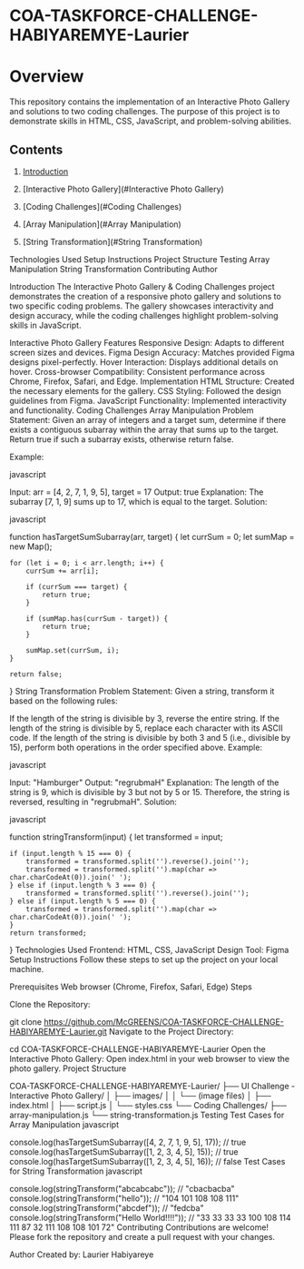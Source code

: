 # COA-TASKFORCE-CHALLENGE-HABIYAREMYE-Laurier

# Overview
This repository contains the implementation of an Interactive Photo Gallery and solutions to two coding challenges. The purpose of this project is to demonstrate skills in HTML, CSS, JavaScript, and problem-solving abilities.

## Contents


1. [Introduction](#introduction)

2. [Interactive Photo Gallery](#Interactive Photo Gallery)

3. [Coding Challenges](#Coding Challenges)

4. [Array Manipulation](#Array Manipulation)

5. [String Transformation](#String Transformation)





Technologies Used
Setup Instructions
Project Structure
Testing
Array Manipulation
String Transformation
Contributing
Author

Introduction
The Interactive Photo Gallery & Coding Challenges project demonstrates the creation of a responsive photo gallery and solutions to two specific coding problems. The gallery showcases interactivity and design accuracy, while the coding challenges highlight problem-solving skills in JavaScript.

Interactive Photo Gallery
Features
Responsive Design: Adapts to different screen sizes and devices.
Figma Design Accuracy: Matches provided Figma designs pixel-perfectly.
Hover Interaction: Displays additional details on hover.
Cross-browser Compatibility: Consistent performance across Chrome, Firefox, Safari, and Edge.
Implementation
HTML Structure: Created the necessary elements for the gallery.
CSS Styling: Followed the design guidelines from Figma.
JavaScript Functionality: Implemented interactivity and functionality.
Coding Challenges
Array Manipulation
Problem Statement: Given an array of integers and a target sum, determine if there exists a contiguous subarray within the array that sums up to the target. Return true if such a subarray exists, otherwise return false.

Example:

javascript

Input: arr = [4, 2, 7, 1, 9, 5], target = 17
Output: true
Explanation: The subarray [7, 1, 9] sums up to 17, which is equal to the target.
Solution:

javascript

function hasTargetSumSubarray(arr, target) {
    let currSum = 0;
    let sumMap = new Map();

    for (let i = 0; i < arr.length; i++) {
        currSum += arr[i];

        if (currSum === target) {
            return true;
        }

        if (sumMap.has(currSum - target)) {
            return true;
        }

        sumMap.set(currSum, i);
    }

    return false;
}
String Transformation
Problem Statement: Given a string, transform it based on the following rules:

If the length of the string is divisible by 3, reverse the entire string.
If the length of the string is divisible by 5, replace each character with its ASCII code.
If the length of the string is divisible by both 3 and 5 (i.e., divisible by 15), perform both operations in the order specified above.
Example:

javascript

Input: "Hamburger"
Output: "regrubmaH"
Explanation: The length of the string is 9, which is divisible by 3 but not by 5 or 15. Therefore, the string is reversed, resulting in "regrubmaH".
Solution:


javascript

function stringTransform(input) {
    let transformed = input;

    if (input.length % 15 === 0) {
        transformed = transformed.split('').reverse().join('');
        transformed = transformed.split('').map(char => char.charCodeAt(0)).join(' ');
    } else if (input.length % 3 === 0) {
        transformed = transformed.split('').reverse().join('');
    } else if (input.length % 5 === 0) {
        transformed = transformed.split('').map(char => char.charCodeAt(0)).join(' ');
    }
    return transformed;
}
Technologies Used
Frontend: HTML, CSS, JavaScript
Design Tool: Figma
Setup Instructions
Follow these steps to set up the project on your local machine.

Prerequisites
Web browser (Chrome, Firefox, Safari, Edge)
Steps


Clone the Repository:

git clone https://github.com/McGREENS/COA-TASKFORCE-CHALLENGE-HABIYAREMYE-Laurier.git
Navigate to the Project Directory:



cd COA-TASKFORCE-CHALLENGE-HABIYAREMYE-Laurier
Open the Interactive Photo Gallery:
Open index.html in your web browser to view the photo gallery.
Project Structure



COA-TASKFORCE-CHALLENGE-HABIYAREMYE-Laurier/
├── UI Challenge - Interactive Photo Gallery/
│   ├── images/
│   │   └── (image files)
│   ├── index.html
│   ├── script.js
│   └── styles.css
└── Coding Challenges/
    ├── array-manipulation.js
    └── string-transformation.js
Testing
Test Cases for Array Manipulation
javascript


console.log(hasTargetSumSubarray([4, 2, 7, 1, 9, 5], 17)); // true
console.log(hasTargetSumSubarray([1, 2, 3, 4, 5], 15)); // true
console.log(hasTargetSumSubarray([1, 2, 3, 4, 5], 16)); // false
Test Cases for String Transformation
javascript


console.log(stringTransform("abcabcabc")); // "cbacbacba"
console.log(stringTransform("hello")); // "104 101 108 108 111"
console.log(stringTransform("abcdef")); // "fedcba"
console.log(stringTransform("Hello World!!!!")); // "33 33 33 33 100 108 114 111 87 32 111 108 108 101 72"
Contributing
Contributions are welcome! Please fork the repository and create a pull request with your changes.

Author
Created by: Laurier Habiyareye

